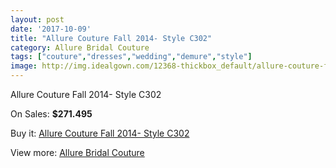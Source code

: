 ```yaml
---
layout: post
date: '2017-10-09'
title: "Allure Couture Fall 2014- Style C302"
category: Allure Bridal Couture
tags: ["couture","dresses","wedding","demure","style"]
image: http://img.idealgown.com/12368-thickbox_default/allure-couture-fall-2014-style-c302.jpg
---
```

Allure Couture Fall 2014- Style C302

On Sales: **$271.495**
<a href="https://www.idealgown.com/en/allure-bridal-couture/4994-allure-couture-fall-2014-style-c302.html"><amp-img layout="responsive" width="600" height="600" src="//img.idealgown.com/12368-thickbox_default/allure-couture-fall-2014-style-c302.jpg" alt="Allure Couture Fall 2014- Style C302 0" /></a>
<a href="https://www.idealgown.com/en/allure-bridal-couture/4994-allure-couture-fall-2014-style-c302.html"><amp-img layout="responsive" width="600" height="600" src="//img.idealgown.com/12367-thickbox_default/allure-couture-fall-2014-style-c302.jpg" alt="Allure Couture Fall 2014- Style C302 1" /></a>

Buy it: [Allure Couture Fall 2014- Style C302](https://www.idealgown.com/en/allure-bridal-couture/4994-allure-couture-fall-2014-style-c302.html "Allure Couture Fall 2014- Style C302")

View more: [Allure Bridal Couture](https://www.idealgown.com/en/64-allure-bridal-couture "Allure Bridal Couture")
